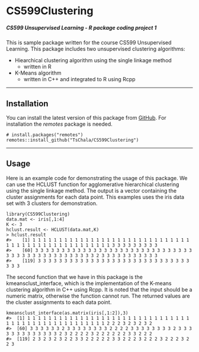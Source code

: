# CS599Clustering
##### CS599 Unsupervised Learning - R package coding project 1
This is sample package written for the course CS599 Unsupervised Learning.
This package includes two unsupervised clustering algorithms:
- Hiearchical clustering algorithm using the single linkage method
    - written in R
- K-Means algorithm
    - written in C++ and integrated to R using Rcpp
***
## Installation
You can install the latest version of this package from [GitHub](https://github.com/TsChala/CS599Clustering). For installation the *remotes* package is needed.

    # install.packages("remotes")
    remotes::install_github("TsChala/CS599Clustering")
***
## Usage
Here is an example code for demonstrating the usage of this package. We can use the HCLUST function for agglomerative hierarchical clustering using the single linkage method. The output is a vector containing the cluster assignments for each data point. This examples uses the iris data set with 3 clusters for demonstration.
    
    library(CS599Clustering)
    data.mat <- iris[,1:4]
    K <- 3
    hclust.result <- HCLUST(data.mat,K)
    > hclust.result
    #>    [1] 1 1 1 1 1 1 1 1 1 1 1 1 1 1 1 1 1 1 1 1 1 1 1 1 1 1 1 1 1 1 1 1 1 1 1 1 1 1 1 1 1 1 1 1 1 1 1 1 1 1 3 3 3 3 3 3 3 3 3
    #>    [60] 3 3 3 3 3 3 3 3 3 3 3 3 3 3 3 3 3 3 3 3 3 3 3 3 3 3 3 3 3 3 3 3 3 3 3 3 3 3 3 3 3 3 3 3 3 3 3 2 3 3 3 3 3 3 3 3 3 3 3
    #>    [119] 3 3 3 3 3 3 3 3 3 3 3 3 3 3 3 3 3 3 3 3 3 3 3 3 3 3 3 3 3 3 3 3

The second function that we have in this package is the kmeansclust_interface, which is the implementation of the K-means clustering algorithm in C++ using Rcpp. It is noted that the input should be a numeric matrix, otherwise the function cannot run. The returned values are the cluster assignments to each data point.

    kmeansclust_interface(as.matrix(iris[,1:2]),3)
    #>  [1] 1 1 1 1 1 1 1 1 1 1 1 1 1 1 1 1 1 1 1 1 1 1 1 1 1 1 1 1 1 1 1 1 1 1 1 1 1 1 1 1 1 1 1 1 1 1 1 1 1 1 2 2 2 3 2 3 2 3 2
    #>  [60] 3 3 3 3 3 3 2 3 3 3 3 3 3 3 3 2 2 2 2 3 3 3 3 3 3 3 3 2 3 3 3 3 3 3 3 3 3 3 3 3 3 2 3 2 2 2 2 3 2 2 2 2 2 2 3 3 2 2 2
    #>  [119] 2 3 2 3 2 3 2 2 3 3 2 2 2 2 2 3 3 2 2 2 3 2 2 2 3 2 2 2 3 2 2 3
    
